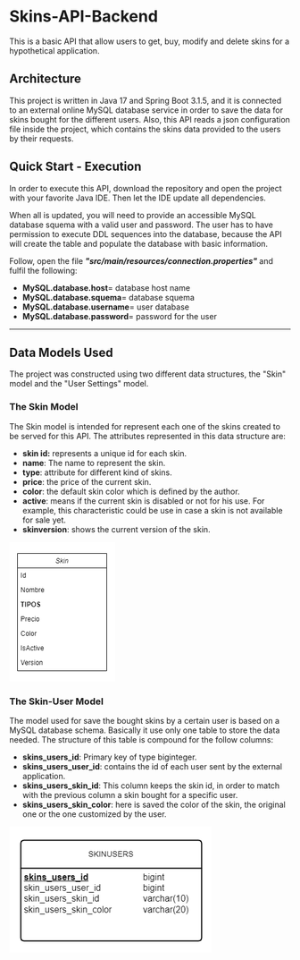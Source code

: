 # Skins-API-Backend
This is a basic API that allow users to get, buy, modify and delete skins for a hypothetical
 application.

## Architecture
This project is written in Java 17 and Spring Boot 3.1.5, and it is connected to an external online MySQL database service in order to save the data for skins bought for the different users.
Also, this API reads a json configuration file inside the project, which contains the skins data provided to the users by their requests.

## Quick Start - Execution
In order to execute this API, download the repository and open the project with your favorite Java IDE. Then let the IDE update all dependencies. 

When all is updated, you will need to provide an accessible MySQL database squema with a valid user and password. The user has to have permission to execute DDL sequences into the database, because the API will create the table and populate the database with basic information.

Follow, open the file ***"src/main/resources/connection.properties"*** and fulfil the following:

- **MySQL.database.host**= database host name
- **MySQL.database.squema**= database squema
- **MySQL.database.username**= user database
- **MySQL.database.password**= password for the user


-----

## Data Models Used
The project was constructed using two different data structures, the "Skin" model and the "User Settings" model.

### The Skin Model
The Skin model is intended for represent each one of the skins created to be served for this API.
The attributes represented in this data structure are:

- **skin id:** represents a unique id for each skin. 
- **name**: The name to represent the skin. 
- **type**: attribute for different kind of skins.
- **price**: the price of the current skin.
- **color**: the default skin color which is defined by the author. 
- **active**: means if the current skin is disabled or not for his use. For example, this characteristic could be use in case a skin is not available for sale yet.
- **skinversion**: shows the current version of the skin.

 ![Diagrama de Clases](Additional_Resources/Diagrama_Clases.png)
 
### The Skin-User Model

The model used for save the bought skins by a certain user is based on a MySQL database schema. Basically it use only one table to store the data needed. The structure of this table is compound for the follow columns:
- **skins_users_id**: Primary key of type biginteger.
- **skins_users_user_id**: contains the id of each user sent by the external application.
- **skins_users_skin_id**: This column keeps the skin id, in order to match with the previous column a skin bought for a specific user.
- **skins_users_skin_color**: here is saved the color of the skin, the original one or the one customized by the user.

![Diagrama UML](Additional_Resources/Diagrama_UML.png)
























